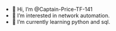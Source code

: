 - 👋 Hi, I’m @Captain-Price-TF-141
- 👀 I’m interested in network automation.
- 🌱 I’m currently learning python and sql.

<!---
Captain-Price-TF-141/Captain-Price-TF-141 is a ✨ special ✨ repository because its `README.md`
--->
